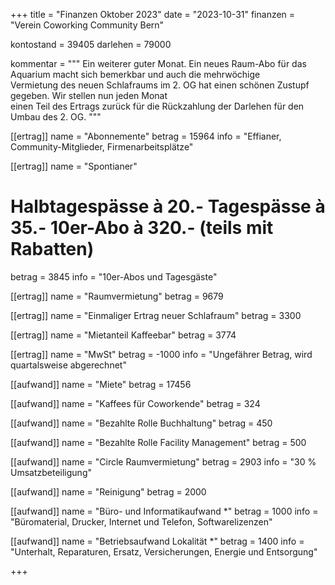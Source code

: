 +++
title = "Finanzen Oktober 2023"
date = "2023-10-31"
finanzen = "Verein Coworking Community Bern"

kontostand = 39405
darlehen = 79000

kommentar = """
Ein weiterer guter Monat. Ein neues Raum-Abo für das Aquarium macht sich bemerkbar und auch die mehrwöchige    
Vermietung des neuen Schlafraums im 2. OG hat einen schönen Zustupf gegeben. Wir stellen nun jeden Monat    
einen Teil des Ertrags zurück für die Rückzahlung der Darlehen für den Umbau des 2. OG.
"""

[[ertrag]]
name = "Abonnemente"
betrag = 15964
info = "Effianer, Community-Mitglieder, Firmenarbeitsplätze"

[[ertrag]]
name = "Spontianer"
#  Halbtagespässe à 20.-   Tagespässe à 35.-   10er-Abo à 320.-  (teils mit Rabatten)
betrag = 3845
info = "10er-Abos und Tagesgäste"

[[ertrag]]
name = "Raumvermietung"
betrag = 9679

[[ertrag]]
name = "Einmaliger Ertrag neuer Schlafraum"
betrag = 3300

[[ertrag]]
name = "Mietanteil Kaffeebar"
betrag = 3774

[[ertrag]]
name = "MwSt"
betrag = -1000
info = "Ungefährer Betrag, wird quartalsweise abgerechnet"


[[aufwand]]
name = "Miete"
betrag = 17456

[[aufwand]]
name = "Kaffees für Coworkende"
betrag = 324

[[aufwand]]
name = "Bezahlte Rolle Buchhaltung"
betrag = 450

[[aufwand]]
name = "Bezahlte Rolle Facility Management"
betrag = 500

[[aufwand]]
name = "Circle Raumvermietung"
betrag = 2903
info = "30 % Umsatzbeteiligung"

[[aufwand]]
name = "Reinigung"
betrag = 2000

[[aufwand]]
name = "Büro- und Informatikaufwand *"
betrag = 1000
info = "Büromaterial, Drucker, Internet und Telefon, Softwarelizenzen"

[[aufwand]]
name = "Betriebsaufwand Lokalität *"
betrag = 1400
info = "Unterhalt, Reparaturen, Ersatz, Versicherungen, Energie und Entsorgung"

+++

